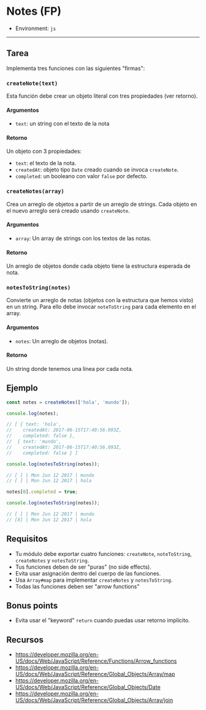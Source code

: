 # Notes (FP)

* Environment: `js`

***

## Tarea

Implementa tres funciones con las siguientes "firmas":

### `createNote(text)`

Esta función debe crear un objeto literal con tres propiedades (ver retorno).

#### Argumentos

* `text`: un string con el texto de la nota

#### Retorno

Un objeto con 3 propiedades:

* `text`: el texto de la nota.
* `createdAt`: objeto tipo `Date` creado cuando se invoca `createNote`.
* `completed`: un booleano con valor `false` por defecto.

### `createNotes(array)`

Crea un arreglo de objetos a partir de un arreglo de strings. Cada objeto en el
nuevo arreglo será creado usando `createNote`.

#### Argumentos

* `array`: Un array de strings con los textos de las notas.

#### Retorno

Un arreglo de objetos donde cada objeto tiene la estructura esperada de nota.

### `notesToString(notes)`

Convierte un arreglo de notas (objetos con la estructura que hemos visto) en un
string. Para ello debe invocar `noteToString` para cada elemento en el array.

#### Argumentos

* `notes`: Un arreglo de objetos (notas).

#### Retorno

Un string donde tenemos una línea por cada nota.

## Ejemplo

```js
const notes = createNotes(['hola', 'mundo']);

console.log(notes);

// [ { text: 'hola',
//    createdAt: 2017-06-15T17:40:56.093Z,
//    completed: false },
//  { text: 'mundo',
//    createdAt: 2017-06-15T17:40:56.093Z,
//    completed: false } ]

console.log(notesToString(notes));

// [ ] | Mon Jun 12 2017 | mundo
// [ ] | Mon Jun 12 2017 | hola

notes[0].completed = true;

console.log(notesToString(notes));

// [ ] | Mon Jun 12 2017 | mundo
// [X] | Mon Jun 12 2017 | hola
```

## Requisitos

* Tu módulo debe exportar cuatro funciones: `createNote`, `noteToString`,
  `createNotes` y `notesToString`.
* Tus funciones deben de ser "puras" (no side effects).
* Evita usar asignación dentro del cuerpo de las funciones.
* Usa `Array#map` para implementar `createNotes` y `notesToString`.
* Todas las funciones deben ser "arrow functions"

## Bonus points

* Evita usar el "keyword" `return` cuando puedas usar retorno implícito.

## Recursos

* https://developer.mozilla.org/en-US/docs/Web/JavaScript/Reference/Functions/Arrow_functions
* https://developer.mozilla.org/en-US/docs/Web/JavaScript/Reference/Global_Objects/Array/map
* https://developer.mozilla.org/en-US/docs/Web/JavaScript/Reference/Global_Objects/Date
* https://developer.mozilla.org/en-US/docs/Web/JavaScript/Reference/Global_Objects/Array/join
